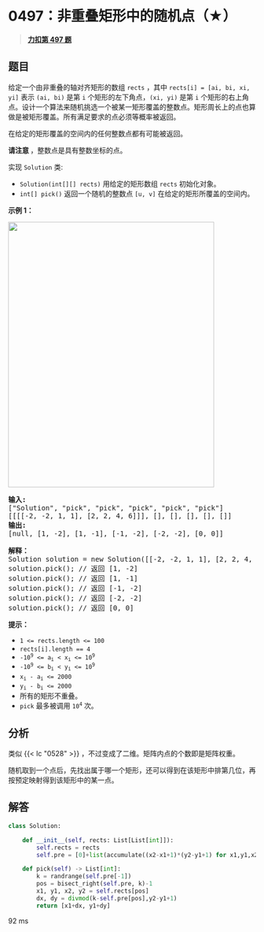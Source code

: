 # 0497：非重叠矩形中的随机点（★）


> <u>**[力扣第 497 题](https://leetcode.cn/problems/random-point-in-non-overlapping-rectangles/)**</u>

## 题目

<p>给定一个由非重叠的轴对齐矩形的数组 <code>rects</code> ，其中 <code>rects[i] = [ai, bi, xi, yi]</code> 表示 <code>(ai, bi)</code> 是第 <code>i</code> 个矩形的左下角点，<code>(xi, yi)</code> 是第 <code>i</code> 个矩形的右上角点。设计一个算法来随机挑选一个被某一矩形覆盖的整数点。矩形周长上的点也算做是被矩形覆盖。所有满足要求的点必须等概率被返回。</p>

<p>在给定的矩形覆盖的空间内的任何整数点都有可能被返回。</p>

<p><strong>请注意 </strong>，整数点是具有整数坐标的点。</p>

<p>实现 <code>Solution</code> 类:</p>

<ul>
<li><code>Solution(int[][] rects)</code> 用给定的矩形数组 <code>rects</code> 初始化对象。</li>
<li><code>int[] pick()</code> 返回一个随机的整数点 <code>[u, v]</code> 在给定的矩形所覆盖的空间内。</li>
</ul>

<ol>
</ol>



<p><strong>示例 1：</strong></p>

<p><img src="https://assets.leetcode.com/uploads/2021/07/24/lc-pickrandomrec.jpg" style="height: 539px; width: 419px;" /></p>

<pre>
<strong>输入:
</strong>["Solution", "pick", "pick", "pick", "pick", "pick"]
[[[[-2, -2, 1, 1], [2, 2, 4, 6]]], [], [], [], [], []]
<strong>输出:
</strong>[null, [1, -2], [1, -1], [-1, -2], [-2, -2], [0, 0]]

<strong>解释：</strong>
Solution solution = new Solution([[-2, -2, 1, 1], [2, 2, 4, 6]]);
solution.pick(); // 返回 [1, -2]
solution.pick(); // 返回 [1, -1]
solution.pick(); // 返回 [-1, -2]
solution.pick(); // 返回 [-2, -2]
solution.pick(); // 返回 [0, 0]</pre>



<p><strong>提示：</strong></p>

<ul>
<li><code>1 &lt;= rects.length &lt;= 100</code></li>
<li><code>rects[i].length == 4</code></li>
<li><code>-10<sup>9</sup> &lt;= a<sub>i</sub> &lt; x<sub>i</sub> &lt;= 10<sup>9</sup></code></li>
<li><code>-10<sup>9</sup> &lt;= b<sub>i</sub> &lt; y<sub>i</sub> &lt;= 10<sup>9</sup></code></li>
<li><code>x<sub>i</sub> - a<sub>i</sub> &lt;= 2000</code></li>
<li><code>y<sub>i</sub> - b<sub>i</sub> &lt;= 2000</code></li>
<li>所有的矩形不重叠。</li>
<li><code>pick</code> 最多被调用 <code>10<sup>4</sup></code> 次。</li>
</ul>


## 分析
  
类似 {{< lc "0528" >}} ，不过变成了二维。矩阵内点的个数即是矩阵权重。

随机取到一个点后，先找出属于哪一个矩形，还可以得到在该矩形中排第几位，再按预定映射得到该矩形中的某一点。

## 解答

```python
class Solution:

    def __init__(self, rects: List[List[int]]):
        self.rects = rects
        self.pre = [0]+list(accumulate((x2-x1+1)*(y2-y1+1) for x1,y1,x2,y2 in rects))

    def pick(self) -> List[int]:
        k = randrange(self.pre[-1])
        pos = bisect_right(self.pre, k)-1
        x1, y1, x2, y2 = self.rects[pos]
        dx, dy = divmod(k-self.pre[pos],y2-y1+1)
        return [x1+dx, y1+dy]
```
92 ms

